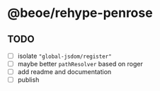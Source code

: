# @beoe/rehype-penrose

## TODO

- [ ] isolate `"global-jsdom/register"`
- [ ] maybe better `pathResolver` based on roger
- [ ] add readme and documentation
- [ ] publish
